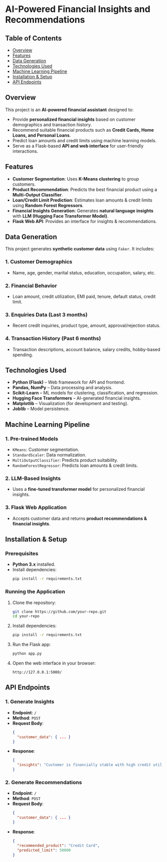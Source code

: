 # AI-Powered Financial Insights and Recommendations

## Table of Contents
- [Overview](#overview)
- [Features](#features)
- [Data Generation](#data-generation)
- [Technologies Used](#technologies-used)
- [Machine Learning Pipeline](#machine-learning-pipeline)
- [Installation & Setup](#installation--setup)
- [API Endpoints](#api-endpoints)

## Overview
This project is an **AI-powered financial assistant** designed to:
- Provide **personalized financial insights** based on customer demographics and transaction history.
- Recommend suitable financial products such as **Credit Cards, Home Loans, and Personal Loans**.
- Predict loan amounts and credit limits using machine learning models.
- Serve as a Flask-based **API and web interface** for user-friendly interactions.

## Features
- **Customer Segmentation**: Uses **K-Means clustering** to group customers.
- **Product Recommendation**: Predicts the best financial product using a **Multi-Output Classifier**.
- **Loan/Credit Limit Prediction**: Estimates loan amounts & credit limits using **Random Forest Regressors**.
- **Financial Insights Generation**: Generates **natural language insights** with **LLM (Hugging Face Transformer Model)**.
- **Flask Web API**: Provides an interface for insights & recommendations.

## Data Generation
This project generates **synthetic customer data** using `Faker`. It includes:
### 1. Customer Demographics
   - Name, age, gender, marital status, education, occupation, salary, etc.
### 2. Financial Behavior
   - Loan amount, credit utilization, EMI paid, tenure, default status, credit limit.
### 3. Enquiries Data (Last 3 months)
   - Recent credit inquiries, product type, amount, approval/rejection status.
### 4. Transaction History (Past 6 months)
   - Transaction descriptions, account balance, salary credits, hobby-based spending.

## Technologies Used
- **Python (Flask)** – Web framework for API and frontend.
- **Pandas, NumPy** – Data processing and analysis.
- **Scikit-Learn** – ML models for clustering, classification, and regression.
- **Hugging Face Transformers** – AI-generated financial insights.
- **Matplotlib** – Visualization (for development and testing).
- **Joblib** – Model persistence.

## Machine Learning Pipeline
### 1. Pre-trained Models
   - `KMeans`: Customer segmentation.
   - `StandardScaler`: Data normalization.
   - `MultiOutputClassifier`: Predicts product suitability.
   - `RandomForestRegressor`: Predicts loan amounts & credit limits.
### 2. LLM-Based Insights
   - Uses a **fine-tuned transformer model** for personalized financial insights.
### 3. Flask Web Application
   - Accepts customer data and returns **product recommendations & financial insights**.

## Installation & Setup
### Prerequisites
- **Python 3.x** installed.
- Install dependencies:
  ```bash
  pip install -r requirements.txt
  ```

### Running the Application
1. Clone the repository:
   ```bash
   git clone https://github.com/your-repo.git
   cd your-repo
   ```
2. Install dependencies:
   ```bash
   pip install -r requirements.txt
   ```
3. Run the Flask app:
   ```bash
   python app.py
   ```
4. Open the web interface in your browser:
   ```
   http://127.0.0.1:5000/
   ```

## API Endpoints
### 1. Generate Insights
- **Endpoint**: `/`
- **Method**: `POST`
- **Request Body**:
  ```json
  {
    "customer_data": { ... }
  }
  ```
- **Response**:
  ```json
  {
    "insights": "Customer is financially stable with high credit utilization..."
  }
  ```

### 2. Generate Recommendations
- **Endpoint**: `/`
- **Method**: `POST`
- **Request Body**:
  ```json
  {
    "customer_data": { ... }
  }
  ```
- **Response**:
  ```json
  {
    "recommended_product": "Credit Card",
    "predicted_limit": 50000
  }
  ```

